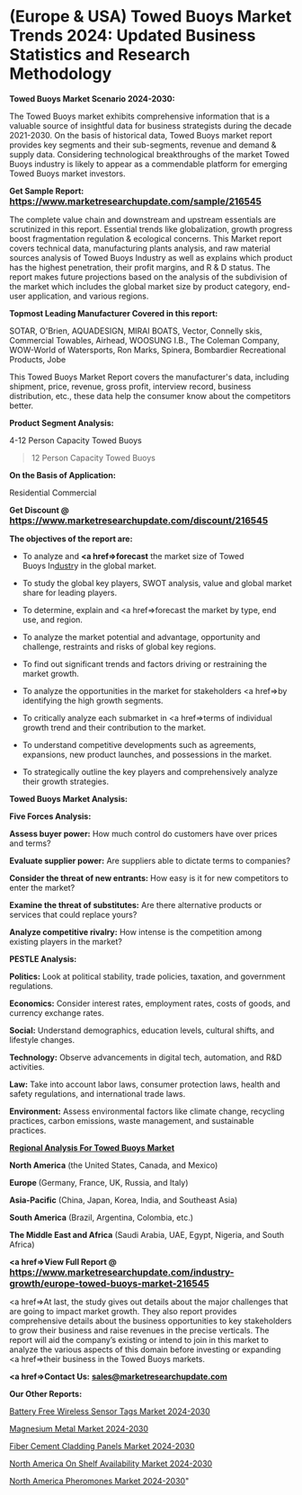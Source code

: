 # (Europe & USA) Towed Buoys Market Trends 2024: Updated Business Statistics and Research Methodology

<strong>Towed Buoys Market Scenario 2024-2030:</strong>

The Towed Buoys market exhibits comprehensive information that is a valuable source of insightful data for business strategists during the decade 2021-2030. On the basis of historical data, Towed Buoys market report provides key segments and their sub-segments, revenue and demand &amp; supply data. Considering technological breakthroughs of the market Towed Buoys industry is likely to appear as a commendable platform for emerging Towed Buoys market investors.

<strong>Get Sample Report: <a href=https://www.marketresearchupdate.com/sample/216545><font size=3 color=#0000ff>https://www.marketresearchupdate.com/sample/216545</font></a></strong>

The complete value chain and downstream and upstream essentials are scrutinized in this report. Essential trends like globalization, growth progress boost fragmentation regulation &amp; ecological concerns. This Market report covers technical data, manufacturing plants analysis, and raw material sources analysis of Towed Buoys Industry as well as explains which product has the highest penetration, their profit margins, and R & D status. The report makes future projections based on the analysis of the subdivision of the market which includes the global market size by product category, end-user application, and various regions.

<strong>Topmost Leading Manufacturer Covered in this report:</strong>

SOTAR, O'Brien, AQUADESIGN, MIRAI BOATS, Vector, Connelly skis, Commercial Towables, Airhead, WOOSUNG I.B., The Coleman Company, WOW-World of Watersports, Ron Marks, Spinera, Bombardier Recreational Products, Jobe

This Towed Buoys Market Report covers the manufacturer's data, including shipment, price, revenue, gross profit, interview record, business distribution, etc., these data help the consumer know about the competitors better.

<strong>Product Segment Analysis: </strong>

4-12 Person Capacity Towed Buoys
>12 Person Capacity Towed Buoys

<strong>On the Basis of Application:</strong>

Residential
Commercial

<strong>Get Discount @ <a href=https://www.marketresearchupdate.com/discount/216545><font size=3 color=#0000ff>https://www.marketresearchupdate.com/discount/216545</font></a></strong>

<strong><b>The objectives of the report are:</b></strong>

- To analyze and <strong><a href=><strong>forecast</strong></a></strong> the market size of Towed Buoys In<a href=ASDF991299>dustr</a>y in the global market.

- To study the global key players, SWOT analysis, value and global market share for leading players.

- To determine, explain and <a href=>forecast</a> the market by type, end use, and region.

- To analyze the market potential and advantage, opportunity and challenge, restraints and risks of global key regions.

- To find out significant trends and factors driving or restraining the market growth.

- To analyze the opportunities in the market for stakeholders <a href=>by</a> identifying the high growth segments.

- To critically analyze each submarket in <a href=>terms</a> of individual growth trend and their contribution to the market.

- To understand competitive developments such as agreements, expansions, new product launches, and possessions in the market.

- To strategically outline the key players and comprehensively analyze their growth strategies.

<strong>Towed Buoys Market Analysis:</strong>

<strong>Five Forces Analysis:</strong>

<strong>Assess buyer power:</strong> How much control do customers have over prices and terms?

<strong>Evaluate supplier power:</strong> Are suppliers able to dictate terms to companies?

<strong>Consider the threat of new entrants:</strong> How easy is it for new competitors to enter the market?

<strong>Examine the threat of substitutes:</strong> Are there alternative products or services that could replace yours?

<strong>Analyze competitive rivalry:</strong> How intense is the competition among existing players in the market?

<strong>PESTLE Analysis:</strong>

<strong>Politics:</strong> Look at political stability, trade policies, taxation, and government regulations.

<strong>Economics:</strong> Consider interest rates, employment rates, costs of goods, and currency exchange rates.

<strong>Social:</strong> Understand demographics, education levels, cultural shifts, and lifestyle changes.

<strong>Technology:</strong> Observe advancements in digital tech, automation, and R&D activities.

<strong>Law:</strong> Take into account labor laws, consumer protection laws, health and safety regulations, and international trade laws.

<strong>Environment:</strong> Assess environmental factors like climate change, recycling practices, carbon emissions, waste management, and sustainable practices.

<strong><u><b>Regional Analysis For Towed Buoys Market</b></u></strong>

<strong><b>North America</b></strong> (the United States, Canada, and Mexico)

<strong><b>Europe </b></strong>(Germany, France, UK, Russia, and Italy)

<strong><b>Asia-Pacific</b></strong> (China, Japan, Korea, India, and Southeast Asia)

<strong><b>South America</b></strong> (Brazil, Argentina, Colombia, etc.)

<strong><b>The Middle East and Africa</b></strong> (Saudi Arabia, UAE, Egypt, Nigeria, and South Africa)

<strong><a href=>View Full Report</a> @ <a href=https://www.marketresearchupdate.com/industry-growth/europe-towed-buoys-market-216545><font size=3 color=#0000ff>https://www.marketresearchupdate.com/industry-growth/europe-towed-buoys-market-216545</font></a></strong>

<a href=>At last,</a> the study gives out details about the major challenges that are going to impact market growth. They also report provides comprehensive details about the business opportunities to key stakeholders to grow their business and raise revenues in the precise verticals. The report will aid the company’s existing or intend to join in this market to analyze the various aspects of this domain before investing or expanding <a href=>their</a> business in the Towed Buoys markets.

<strong><a href=>Contact Us:</a></strong>
<strong>sales@marketresearchupdate.com</strong>

<strong>Our Other Reports:</strong>

<a href=https://www.linkedin.com/pulse/battery-free-wireless-sensor-tags-market-2023>Battery Free Wireless Sensor Tags Market 2024-2030</a>

<a href=https://www.linkedin.com/pulse/magnesium-metal-market-report-2023-top-company>Magnesium Metal Market 2024-2030</a>

<a href=https://www.linkedin.com/pulse/fiber-cement-cladding-panels-market-size-industry>Fiber Cement Cladding Panels Market 2024-2030</a>

<a href=https://www.linkedin.com/pulse/north-america-on-shelf-availability-market-xdktf/>North America On Shelf Availability Market 2024-2030</a>

<a href=https://www.linkedin.com/pulse/north-america-pheromones-market-2023-4n4jc/>North America Pheromones Market 2024-2030</a>"

